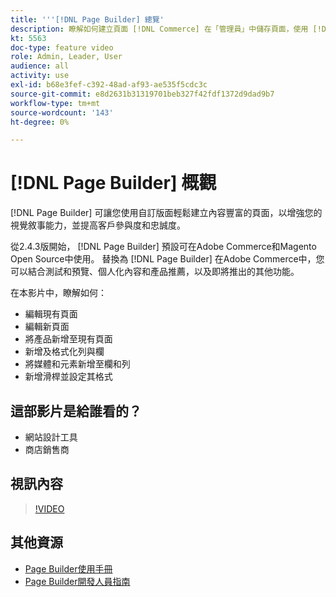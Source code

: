 ```yaml
---
title: '''[!DNL Page Builder] 總覽'
description: 瞭解如何建立頁面 [!DNL Commerce] 在「管理員」中儲存頁面，使用 [!DNL Page Builder].
kt: 5563
doc-type: feature video
role: Admin, Leader, User
audience: all
activity: use
exl-id: b68e3fef-c392-48ad-af93-ae535f5cdc3c
source-git-commit: e8d2631b31319701beb327f42fdf1372d9dad9b7
workflow-type: tm+mt
source-wordcount: '143'
ht-degree: 0%

---
```


# [!DNL Page Builder] 概觀

[!DNL Page Builder] 可讓您使用自訂版面輕鬆建立內容豐富的頁面，以增強您的視覺敘事能力，並提高客戶參與度和忠誠度。

從2.4.3版開始， [!DNL Page Builder] 預設可在Adobe Commerce和Magento Open Source中使用。 替換為 [!DNL Page Builder] 在Adobe Commerce中，您可以結合測試和預覽、個人化內容和產品推薦，以及即將推出的其他功能。

在本影片中，瞭解如何：

- 編輯現有頁面
- 編輯新頁面
- 將產品新增至現有頁面
- 新增及格式化列與欄
- 將媒體和元素新增至欄和列
- 新增滑桿並設定其格式

## 這部影片是給誰看的？

- 網站設計工具
- 商店銷售商

## 視訊內容

>[!VIDEO](https://video.tv.adobe.com/v/343781?quality=12&learn=on)

## 其他資源

- [Page Builder使用手冊](https://experienceleague.adobe.com/docs/commerce-admin/page-builder/guide-overview.html)
- [Page Builder開發人員指南](https://developer.adobe.com/commerce/frontend-core/page-builder/)
